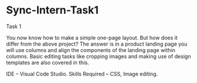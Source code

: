 # Sync-Intern-Task1
Task 1

You now know how to make a simple one-page layout.
 But how does it differ from the above project? The answer is in a product landing page you will use columns and align the components of the landing page within columns. Basic editing tasks like cropping images and making use of design templates are also covered in this.

IDE – Visual Code Studio. 
Skills Required – CSS, Image editing.
